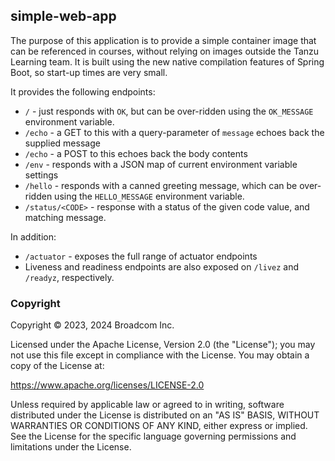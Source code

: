 ## simple-web-app

The purpose of this application is to provide a simple container
image that can be referenced in courses, without relying on
images outside the Tanzu Learning team.
It is built using the new native compilation features of Spring
Boot, so start-up times are very small.

It provides the following endpoints:

* `/` - just responds with `OK`, but can be over-ridden using
  the `OK_MESSAGE` environment variable.
* `/echo` - a GET to this with a query-parameter of `message`
  echoes back the supplied message
* `/echo` - a POST to this echoes back the body contents
* `/env` - responds with a JSON map of current environment variable settings
* `/hello` - responds with a canned greeting message, which
  can be over-ridden using the `HELLO_MESSAGE` environment
  variable.
* `/status/<CODE>` - response with a status of the given code
  value, and matching message.

In addition:

* `/actuator` - exposes the full range of actuator endpoints
* Liveness and readiness endpoints are also exposed on `/livez`
  and `/readyz`, respectively.

### Copyright

Copyright &copy; 2023, 2024 Broadcom Inc.

Licensed under the Apache License, Version 2.0 (the "License");
you may not use this file except in compliance with the License.
You may obtain a copy of the License at:

   https://www.apache.org/licenses/LICENSE-2.0

Unless required by applicable law or agreed to in writing, software
distributed under the License is distributed on an "AS IS" BASIS,
WITHOUT WARRANTIES OR CONDITIONS OF ANY KIND, either express or implied.
See the License for the specific language governing permissions and
limitations under the License.

